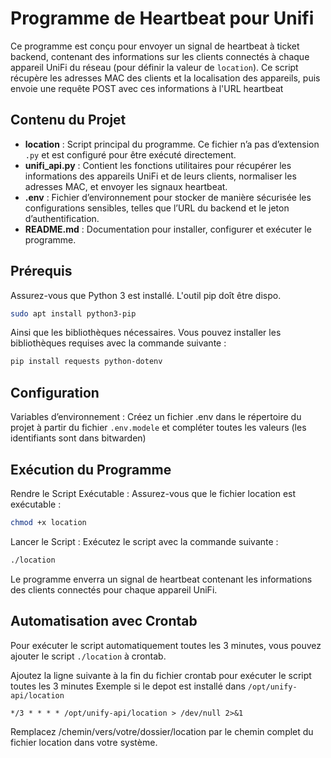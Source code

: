 # Programme de Heartbeat pour Unifi

Ce programme est conçu pour envoyer un signal de heartbeat à ticket backend, contenant des informations sur les clients connectés à chaque appareil UniFi du réseau (pour définir la valeur de `location`). Ce script récupère les adresses MAC des clients et la localisation des appareils, puis envoie une requête POST avec ces informations à l'URL heartbeat

## Contenu du Projet

- **location** : Script principal du programme. Ce fichier n’a pas d’extension `.py` et est configuré pour être exécuté directement.
- **unifi_api.py** : Contient les fonctions utilitaires pour récupérer les informations des appareils UniFi et de leurs clients, normaliser les adresses MAC, et envoyer les signaux heartbeat.
- **.env** : Fichier d’environnement pour stocker de manière sécurisée les configurations sensibles, telles que l’URL du backend et le jeton d’authentification.
- **README.md** : Documentation pour installer, configurer et exécuter le programme.

## Prérequis

Assurez-vous que Python 3 est installé. L'outil pip doît être dispo.

```bash
sudo apt install python3-pip
``` 

Ainsi que les bibliothèques nécessaires. Vous pouvez installer les bibliothèques requises avec la commande suivante :

```bash
pip install requests python-dotenv
``` 
## Configuration

Variables d’environnement : Créez un fichier .env dans le répertoire du projet à partir du fichier `.env.modele`  et compléter toutes les valeurs (les identifiants sont dans bitwarden)


## Exécution du Programme

Rendre le Script Exécutable : Assurez-vous que le fichier location est exécutable :

```bash
chmod +x location
```

Lancer le Script : Exécutez le script avec la commande suivante :

```bash
./location
```

Le programme enverra un signal de heartbeat contenant les informations des clients connectés pour chaque appareil UniFi.

## Automatisation avec Crontab

Pour exécuter le script automatiquement toutes les 3 minutes, vous pouvez ajouter le script `./location` à crontab.


Ajoutez la ligne suivante à la fin du fichier crontab pour exécuter le script toutes les 3 minutes Exemple si le depot est installé dans `/opt/unify-api/location`

```crontab
*/3 * * * * /opt/unify-api/location > /dev/null 2>&1
```

Remplacez /chemin/vers/votre/dossier/location par le chemin complet du fichier location dans votre système.

